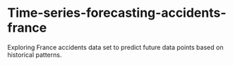 # Time-series-forecasting-accidents-france
Exploring France accidents data set to predict future data points based on historical patterns.
